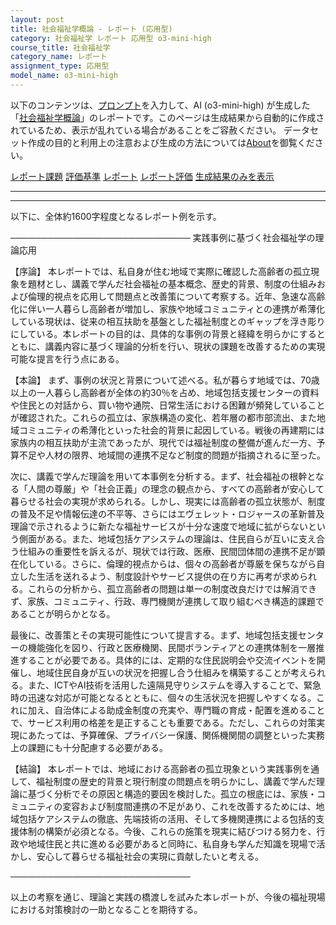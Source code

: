 ```yaml
---
layout: post
title: 社会福祉学概論 - レポート (応用型)
category: 社会福祉学 レポート 応用型 o3-mini-high
course_title: 社会福祉学
category_name: レポート
assignment_type: 応用型
model_name: o3-mini-high
---
```


以下のコンテンツは、[プロンプト](https://github.com/takedatoshiyuki/synthetic_assignments/tree/main/generated/社会福祉学/o3-mini-high/prompt_レポート-応用型.md)を入力して、AI (o3-mini-high) が生成した「[社会福祉学概論](/contents/社会福祉学/)」のレポートです。このページは生成結果から自動的に作成されているため、表示が乱れている場合があることをご容赦ください。
データセット作成の目的と利用上の注意および生成の方法については[About](/About)を御覧ください。

[レポート課題](../レポート課題-応用型)
[評価基準](../評価基準-応用型)
[レポート](../レポート-応用型)
[レポート評価](../レポート評価-応用型)
[生成結果のみを表示](https://github.com/takedatoshiyuki/synthetic_assignments/tree/main/generated/社会福祉学/o3-mini-high/レポート-応用型.md)
  

***
***
  
以下に、全体約1600字程度となるレポート例を示す。

─────────────────────────────
実践事例に基づく社会福祉学の理論応用

【序論】
本レポートでは、私自身が住む地域で実際に確認した高齢者の孤立現象を題材とし、講義で学んだ社会福祉の基本概念、歴史的背景、制度の仕組みおよび倫理的視点を応用して問題点と改善策について考察する。近年、急速な高齢化に伴い一人暮らし高齢者が増加し、家族や地域コミュニティとの連携が希薄化している現状は、従来の相互扶助を基盤とした福祉制度とのギャップを浮き彫りにしている。本レポートの目的は、具体的な事例の背景と経緯を明らかにするとともに、講義内容に基づく理論的分析を行い、現状の課題を改善するための実現可能な提言を行う点にある。

【本論】
まず、事例の状況と背景について述べる。私が暮らす地域では、70歳以上の一人暮らし高齢者が全体の約30％を占め、地域包括支援センターの資料や住民との対話から、買い物や通院、日常生活における困難が頻発していることが確認された。これらの孤立は、家族構造の変化、若年層の都市部流出、また地域コミュニティの希薄化といった社会的背景に起因している。戦後の再建期には家族内の相互扶助が主流であったが、現代では福祉制度の整備が進んだ一方、予算不足や人材の限界、地域間の連携不足など制度的問題が指摘されるに至った。

次に、講義で学んだ理論を用いて本事例を分析する。まず、社会福祉の根幹となる「人間の尊厳」や「社会正義」の理念の観点から、すべての高齢者が安心して暮らせる社会の実現が求められる。しかし、現実には高齢者の孤立状態が、制度の普及不足や情報伝達の不平等、さらにはエヴェレット・ロジャースの革新普及理論で示されるように新たな福祉サービスが十分な速度で地域に拡がらないという側面がある。また、地域包括ケアシステムの理論は、住民自らが互いに支え合う仕組みの重要性を訴えるが、現状では行政、医療、民間団体間の連携不足が顕在化している。さらに、倫理的視点からは、個々の高齢者が尊厳を保ちながら自立した生活を送れるよう、制度設計やサービス提供の在り方に再考が求められる。これらの分析から、孤立高齢者の問題は単一の制度改良だけでは解消できず、家族、コミュニティ、行政、専門機関が連携して取り組むべき構造的課題であることが明らかとなる。

最後に、改善策とその実現可能性について提言する。まず、地域包括支援センターの機能強化を図り、行政と医療機関、民間ボランティアとの連携体制を一層推進することが必要である。具体的には、定期的な住民説明会や交流イベントを開催し、地域住民自身が互いの状況を把握し合う仕組みを構築することが考えられる。また、ICTやAI技術を活用した遠隔見守りシステムを導入することで、緊急時の迅速な対応が可能となるとともに、個々の生活状況を把握しやすくなる。これに加え、自治体による助成金制度の充実や、専門職の育成・配置を進めることで、サービス利用の格差を是正することも重要である。ただし、これらの対策実現にあたっては、予算確保、プライバシー保護、関係機関間の調整といった実務上の課題にも十分配慮する必要がある。

【結論】
本レポートでは、地域における高齢者の孤立現象という実践事例を通して、福祉制度の歴史的背景と現行制度の問題点を明らかにし、講義で学んだ理論に基づく分析でその原因と構造的要因を検討した。孤立の根底には、家族・コミュニティの変容および制度間連携の不足があり、これを改善するためには、地域包括ケアシステムの徹底、先端技術の活用、そして多機関連携による包括的支援体制の構築が必須となる。今後、これらの施策を現実に結びつける努力を、行政や地域住民と共に進める必要があると同時に、私自身も学んだ知識を現場で活かし、安心して暮らせる福祉社会の実現に貢献したいと考える。

─────────────────────────────

以上の考察を通じ、理論と実践の橋渡しを試みた本レポートが、今後の福祉現場における対策検討の一助となることを期待する。
